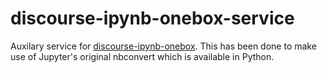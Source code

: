 discourse-ipynb-onebox-service
==========

Auxilary service for [discourse-ipynb-onebox](https://github.com/skbly7/discourse-ipynb-onebox/). This has been done to make use of Jupyter's original nbconvert which is available in Python.
